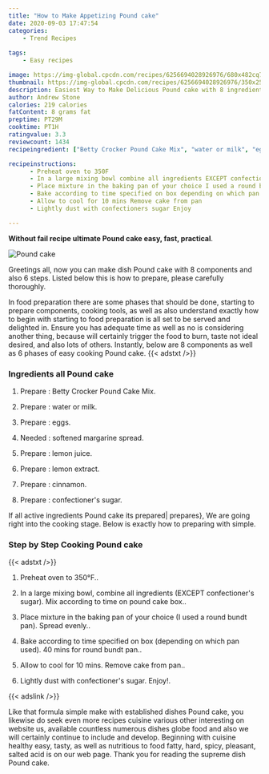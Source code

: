 ```yaml
---
title: "How to Make Appetizing Pound cake"
date: 2020-09-03 17:47:54
categories:
    - Trend Recipes
    
tags:
    - Easy recipes

image: https://img-global.cpcdn.com/recipes/6256694028926976/680x482cq70/pound-cake-recipe-main-photo.jpg
thumbnail: https://img-global.cpcdn.com/recipes/6256694028926976/350x250cq70/pound-cake-recipe-main-photo.jpg
description: Easiest Way to Make Delicious Pound cake with 8 ingredients and 6 stages of easy cooking.
author: Andrew Stone
calories: 219 calories
fatContent: 8 grams fat
preptime: PT29M
cooktime: PT1H
ratingvalue: 3.3
reviewcount: 1434
recipeingredient: ["Betty Crocker Pound Cake Mix", "water or milk", "eggs", "softened margarine spread", "lemon juice", "lemon extract", "cinnamon", "confectioners sugar"]

recipeinstructions: 
      - Preheat oven to 350F 
      - In a large mixing bowl combine all ingredients EXCEPT confectioners sugar Mix according to time on pound cake box 
      - Place mixture in the baking pan of your choice I used a round bundt pan Spread evenly 
      - Bake according to time specified on box depending on which pan used 40 mins for round bundt pan 
      - Allow to cool for 10 mins Remove cake from pan 
      - Lightly dust with confectioners sugar Enjoy

---
```




**Without fail recipe ultimate Pound cake easy, fast, practical**. 


![Pound cake](https://img-global.cpcdn.com/recipes/6256694028926976/680x482cq70/pound-cake-recipe-main-photo.jpg "Pound cake")




Greetings all, now you can make dish Pound cake with 8 components and also 6 steps. Listed below this is how to prepare, please carefully thoroughly.

In food preparation there are some phases that should be done, starting to prepare components, cooking tools, as well as also understand exactly how to begin with starting to food preparation is all set to be served and delighted in. Ensure you has adequate time as well as no is considering another thing, because will certainly trigger the food to burn, taste not ideal desired, and also lots of others. Instantly, below are 8 components as well as 6 phases of easy cooking Pound cake.
{{< adstxt />}}

### Ingredients all Pound cake


1. Prepare  : Betty Crocker Pound Cake Mix.

1. Prepare  : water or milk.

1. Prepare  : eggs.

1. Needed  : softened margarine spread.

1. Prepare  : lemon juice.

1. Prepare  : lemon extract.

1. Prepare  : cinnamon.

1. Prepare  : confectioner&#39;s sugar.



If all active ingredients Pound cake its prepared| prepares}, We are going right into the cooking stage. Below is exactly how to preparing with simple.

### Step by Step Cooking Pound cake

{{< adstxt />}}


1. Preheat oven to 350°F..



1. In a large mixing bowl, combine all ingredients (EXCEPT confectioner&#39;s sugar). Mix according to time on pound cake box..



1. Place mixture in the baking pan of your choice (I used a round bundt pan). Spread evenly..



1. Bake according to time specified on box (depending on which pan used). 40 mins for round bundt pan..



1. Allow to cool for 10 mins. Remove cake from pan..



1. Lightly dust with confectioner&#39;s sugar. Enjoy!.





{{< adslink />}}

Like that formula simple make with established dishes Pound cake, you likewise do seek even more recipes cuisine various other interesting on website us, available countless numerous dishes globe food and also we will certainly continue to include and develop. Beginning with cuisine healthy easy, tasty, as well as nutritious to food fatty, hard, spicy, pleasant, salted acid is on our web page. Thank you for reading the supreme dish Pound cake.
